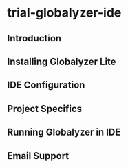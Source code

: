 # trial-globalyzer-ide
## Introduction

## Installing Globalyzer Lite

## IDE Configuration

## Project Specifics

## Running Globalyzer in IDE

## Email Support
